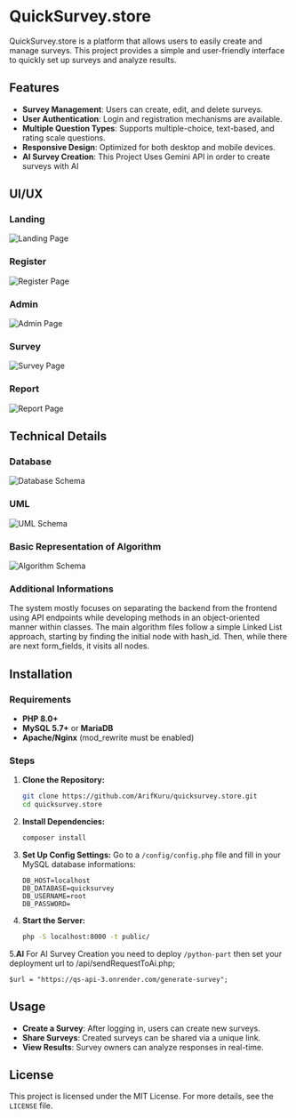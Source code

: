 # QuickSurvey.store

QuickSurvey.store is a platform that allows users to easily create and manage surveys. This project provides a simple and user-friendly interface to quickly set up surveys and analyze results.

## Features
- **Survey Management**: Users can create, edit, and delete surveys.
- **User Authentication**: Login and registration mechanisms are available.
- **Multiple Question Types**: Supports multiple-choice, text-based, and rating scale questions.
- **Responsive Design**: Optimized for both desktop and mobile devices.
- **AI Survey Creation**: This Project Uses Gemini API in order to create surveys with AI

## UI/UX

### Landing 
![Landing Page](http://quicksurvey.store/public/img/landing.png)

### Register
![Register Page](http://quicksurvey.store/public/img/register.png)

### Admin
![Admin Page](http://quicksurvey.store/public/img/admin.png)

### Survey
![Survey Page](http://quicksurvey.store/public/img/survey.png)

### Report
![Report Page](http://quicksurvey.store/public/img/report.png)

## Technical Details

### Database
![Database Schema](http://quicksurvey.store/public/img/database.png)

### UML
![UML Schema](http://quicksurvey.store/public/img/uml.png)

### Basic Representation of Algorithm
![Algorithm Schema](http://quicksurvey.store/public/img/algo.png)

### Additional Informations

The system mostly focuses on separating the backend from the frontend using API endpoints while developing methods in an object-oriented manner within classes.
The main algorithm files follow a simple Linked List approach, starting by finding the initial node with hash_id. Then, while there are next form_fields, it visits all nodes.


## Installation

### Requirements
- **PHP 8.0+**
- **MySQL 5.7+** or **MariaDB**
- **Apache/Nginx** (mod_rewrite must be enabled)

### Steps
1. **Clone the Repository:**
   ```sh
   git clone https://github.com/ArifKuru/quicksurvey.store.git
   cd quicksurvey.store
   ```

2. **Install Dependencies:**
   ```sh
   composer install
   ```

3. **Set Up Config Settings:**
   Go to a `/config/config.php` file and fill in your MySQL database informations:
   ```config.php
   DB_HOST=localhost
   DB_DATABASE=quicksurvey
   DB_USERNAME=root
   DB_PASSWORD=
   ```

4. **Start the Server:**
   ```sh
   php -S localhost:8000 -t public/
   ```
   
5.**AI**
   For AI Survey Creation you need to deploy `/python-part` then set your deployment url to /api/sendRequestToAi.php;
   ```api/sendRequestToAi.php
   $url = "https://qs-api-3.onrender.com/generate-survey";
   ```
## Usage
- **Create a Survey**: After logging in, users can create new surveys.
- **Share Surveys**: Created surveys can be shared via a unique link.
- **View Results**: Survey owners can analyze responses in real-time.

## License
This project is licensed under the MIT License. For more details, see the `LICENSE` file.
